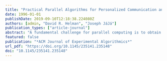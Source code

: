 ```yaml
---
title: "Practical Parallel Algorithms for Personalized Communication and Integer Sorting"
date: 1996-01-01
publishDate: 2019-09-10T12:18:38.224080Z
authors: [admin, "David R. Helman", "Joseph JáJá"]
publication_types: ["article-journal"]
abstract: "A fundamental challenge for parallel computing is to obtain high-level, architecture independent, algorithms which efficiently execute on general-purpose parallel machines. With the emergence of message passing standards such as MPI, it has become easier to design efficient and portable parallel algorithms by making use of these communication primitives. While existing primitives allow an assortment of collective communication routines, they do not handle an important communication event when most or all processors have non-uniformly sized personalized messages to exchange with each other. We focus in this paper on the h-relation personalized communication whose efficient implementation will allow high performance implementations of a large class of algorithms. While most previous h-relation algorithms use randomization, this paper presents a new deterministic approach for h-relation personalized communication with asymptotically optimal complexity for h>p2. As an application, we present an efficient algorithm for stable integer sorting. The algorithms presented in this paper have been coded in Split-C and run on a variety of platforms, including the Thinking Machines CM-5, IBM SP-1 and SP-2, Cray Research T3D, Meiko Scientific CS-2, and the Intel Paragon. Our experimental results are consistent with the theoretical analysis and illustrate the scalability and efficiency of our algorithms across different platforms. In fact, they seem to outperform all similar algorithms known to the authors on these platforms."
featured: false
publication: "*ACM Journal of Experimental Algorithmics*"
url_pdf: "https://doi.org/10.1145/235141.235148"
doi: "10.1145/235141.235148"
---
```


